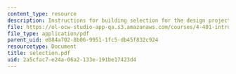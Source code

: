 ```yaml
---
content_type: resource
description: Instructions for building selection for the design project.
file: https://ol-ocw-studio-app-qa.s3.amazonaws.com/courses/4-401-introduction-to-building-technology-spring-2006/2a5cfac7e24a06a2133e191be17423d4_selection.pdf
file_type: application/pdf
parent_uid: e884a702-8b06-9951-1fc5-db45f832c924
resourcetype: Document
title: selection.pdf
uid: 2a5cfac7-e24a-06a2-133e-191be17423d4
---
```

